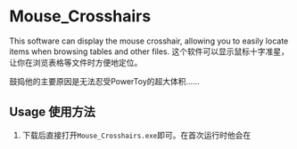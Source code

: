 # Mouse_Crosshairs

This software can display the mouse crosshair, allowing you to easily locate items when browsing tables and other files.
这个软件可以显示鼠标十字准星，让你在浏览表格等文件时方便地定位。

鼓捣他的主要原因是无法忍受PowerToy的超大体积……

## Usage 使用方法

1. 下载后直接打开`Mouse_Crosshairs.exe`即可。在首次运行时他会在